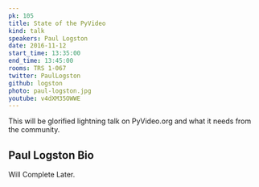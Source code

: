 ```yaml
---
pk: 105
title: State of the PyVideo
kind: talk
speakers: Paul Logston
date: 2016-11-12
start_time: 13:35:00
end_time: 13:45:00
rooms: TRS 1-067
twitter: PaulLogston
github: logston
photo: paul-logston.jpg
youtube: v4dXM35OWWE
---
```


This will be  glorified lightning talk on PyVideo.org and what it needs from the community.

## Paul Logston Bio

Will Complete Later.